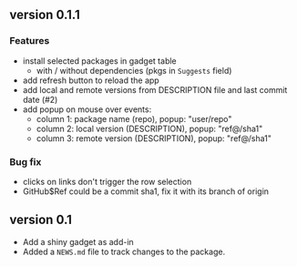 ## version 0.1.1

### Features

* install selected packages in gadget table
    * with / without dependencies (pkgs in `Suggests` field)
* add refresh button to reload the app
* add local and remote versions from DESCRIPTION file and last commit date (#2)
* add popup on mouse over events:
    + column 1: package name (repo), popup: "user/repo"
    + column 2: local version (DESCRIPTION), popup: "ref@/sha1"
    + column 3: remote version (DESCRIPTION), popup: "ref@/sha1"
    

### Bug fix

* clicks on links don't trigger the row selection
* GitHub$Ref could be a commit sha1, fix it with its branch of origin

## version 0.1

* Add a shiny gadget as add-in
* Added a `NEWS.md` file to track changes to the package.
